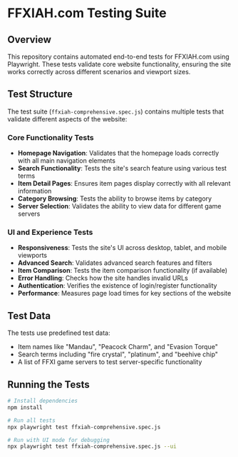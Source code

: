 # FFXIAH.com Testing Suite

## Overview
This repository contains automated end-to-end tests for FFXIAH.com using Playwright. These tests validate core website functionality, ensuring the site works correctly across different scenarios and viewport sizes.

## Test Structure

The test suite (`ffxiah-comprehensive.spec.js`) contains multiple tests that validate different aspects of the website:

### Core Functionality Tests
- **Homepage Navigation**: Validates that the homepage loads correctly with all main navigation elements
- **Search Functionality**: Tests the site's search feature using various test terms
- **Item Detail Pages**: Ensures item pages display correctly with all relevant information
- **Category Browsing**: Tests the ability to browse items by category
- **Server Selection**: Validates the ability to view data for different game servers

### UI and Experience Tests
- **Responsiveness**: Tests the site's UI across desktop, tablet, and mobile viewports
- **Advanced Search**: Validates advanced search features and filters
- **Item Comparison**: Tests the item comparison functionality (if available)
- **Error Handling**: Checks how the site handles invalid URLs
- **Authentication**: Verifies the existence of login/register functionality
- **Performance**: Measures page load times for key sections of the website

## Test Data

The tests use predefined test data:
- Item names like "Mandau", "Peacock Charm", and "Evasion Torque"
- Search terms including "fire crystal", "platinum", and "beehive chip"
- A list of FFXI game servers to test server-specific functionality

## Running the Tests

```bash
# Install dependencies
npm install

# Run all tests
npx playwright test ffxiah-comprehensive.spec.js

# Run with UI mode for debugging
npx playwright test ffxiah-comprehensive.spec.js --ui
